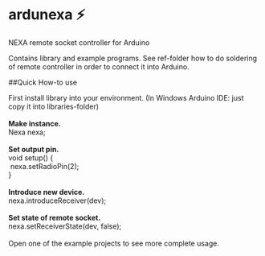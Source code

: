 # ardunexa :zap:
NEXA remote socket controller for Arduino 

Contains library and example programs.
See ref-folder how to do soldering of remote controller in order to connect it into Arduino.

##Quick How-to use

First install library into your environment. (In Windows Arduino IDE: just copy it into libraries-folder)<br />
<br />
**Make instance.**<br />
Nexa nexa;<br />
<br />
**Set output pin.**<br />
void setup() {<br />
&nbsp;nexa.setRadioPin(2);<br />
}<br />
<br />
**Introduce new device.**<br />
nexa.introduceReceiver(dev);<br />
<br />
**Set state of remote socket.**<br />
nexa.setReceiverState(dev, false);<br />
<br />
Open one of the example projects to see more complete usage.